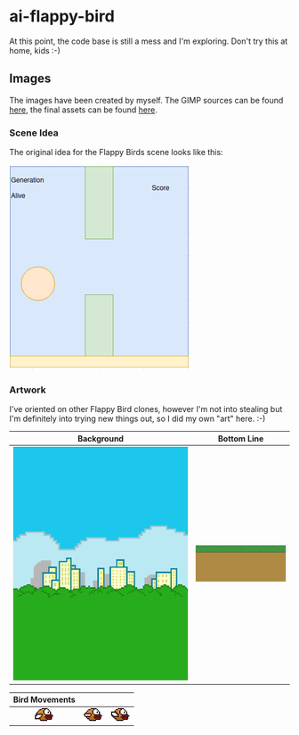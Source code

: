 # ai-flappy-bird

At this point, the code base is still a mess and I'm exploring. Don't try this at home, kids :-)

## Images

The images have been created by myself. The GIMP sources can be found [here](image_sources/), the final assets can be found [here](images/).

### Scene Idea

The original idea for the Flappy Birds scene looks like this:

![Flappy Birds Scene Idea](_docs/first_idea.png)

### Artwork

I've oriented on other Flappy Bird clones, however I'm not into stealing but I'm definitely into trying new things out, so I did my own "art" here. :-)

|          Background          |           Bottom Line           |
|:----------------------------:|:-------------------------------:|
| ![Background](images/bg.png) | ![Bottom Line](images/base.png) |

|       Bird Movements       |                            |                            |
|:--------------------------:|:--------------------------:|:--------------------------:|
| ![bird1](images/bird2.png) | ![bird2](images/bird1.png) | ![bird3](images/bird3.png) |
